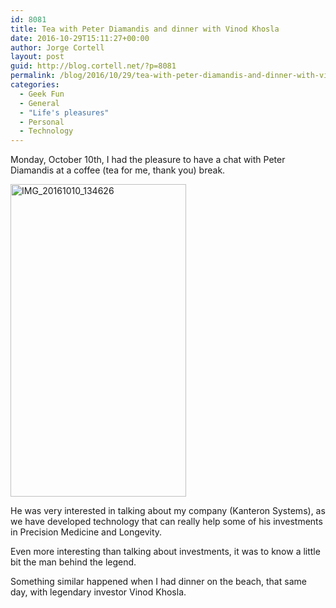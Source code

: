 ```yaml
---
id: 8081
title: Tea with Peter Diamandis and dinner with Vinod Khosla
date: 2016-10-29T15:11:27+00:00
author: Jorge Cortell
layout: post
guid: http://blog.cortell.net/?p=8081
permalink: /blog/2016/10/29/tea-with-peter-diamandis-and-dinner-with-vinod-khosla/
categories:
  - Geek Fun
  - General
  - "Life's pleasures"
  - Personal
  - Technology
---
```

Monday, October 10th, I had the pleasure to have a chat with Peter Diamandis at a coffee (tea for me, thank you) break.

<a title="IMG_20161010_134626" href="https://www.flickr.com/photos/jcortell/30251827495/in/album-72157674861020016/" data-flickr-embed="true"><img class="aligncenter" src="https://c8.staticflickr.com/8/7538/30251827495_371a4e1f8c.jpg" alt="IMG_20161010_134626" width="281" height="500" /></a>

He was very interested in talking about my company (Kanteron Systems), as we have developed technology that can really help some of his investments in Precision Medicine and Longevity.

Even more interesting than talking about investments, it was to know a little bit the man behind the legend.

Something similar happened when I had dinner on the beach, that same day, with legendary investor Vinod Khosla.